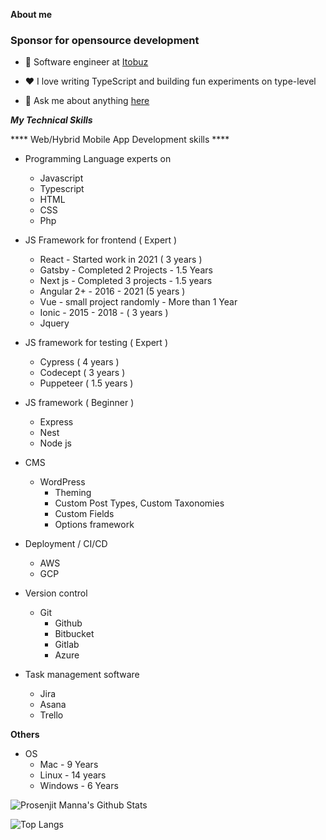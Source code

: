 **About me** 
### Sponsor for opensource development 


- 💼 Software engineer at [Itobuz](https://itobuz.com/)

- ❤️ I love writing TypeScript and building fun experiments on type-level

- 💬 Ask me about anything [here](https://github.com/prosenjit-manna/prosenjit-manna/issues)

***My Technical Skills*** 

**** Web/Hybrid Mobile App Development skills ****
- Programming Language experts on
  - Javascript
  - Typescript
  - HTML
  - CSS
  - Php 
  

- JS Framework for frontend ( Expert ) 
  - React - Started work in 2021 ( 3 years )
  - Gatsby - Completed 2 Projects - 1.5 Years 
  - Next js - Completed 3 projects - 1.5 years 
  - Angular 2+ - 2016 - 2021 (5 years )
  - Vue - small project randomly - More than 1 Year
  - Ionic - 2015 - 2018 - ( 3 years )
  - Jquery 
 
- JS framework for testing ( Expert )
  - Cypress ( 4 years ) 
  - Codecept ( 3 years )
  - Puppeteer ( 1.5 years )
 
- JS framework ( Beginner )
  - Express 
  - Nest
  - Node js 

- CMS
  - WordPress
    - Theming
    - Custom Post Types, Custom Taxonomies
    - Custom Fields
    - Options framework
   
- Deployment / CI/CD
  - AWS
  - GCP
 
- Version control
  - Git
    - Github
    - Bitbucket
    - Gitlab
    - Azure 

- Task management software
  - Jira 
  - Asana
  - Trello
  

****Others****
- OS
  - Mac - 9 Years
  - Linux - 14 years 
  - Windows - 6 Years 

![Prosenjit Manna's Github Stats](https://github-readme-stats.vercel.app/api?username=prosenjit-manna)

![Top Langs](https://github-readme-stats.vercel.app/api/top-langs/?username=prosenjit-manna)
